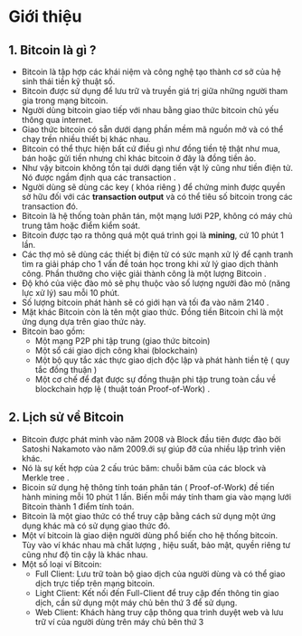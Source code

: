# Giới thiệu

## 1. Bitcoin là gì ?
* Bitcoin là tập hợp các khái niệm và công nghệ tạo thành cơ sở của hệ sinh thái tiền kỹ thuật số.
* Bitcoin được sử dụng để lưu trữ và truyền giá trị giữa những người tham gia trong mạng bitcoin.
* Người dùng bitcoin giao tiếp với nhau bằng giao thức bitcoin chủ yếu thông qua internet.
* Giao thức bitcoin có sẵn dưới dạng phần mềm mã nguồn mở và có thể chạy trền nhiều thiết bị khác nhau.
* Bitcoin có thể thực hiện bất cứ điều gì như đồng tiền tệ thật như mua, bán hoặc gửi tiền nhưng chỉ khác bitcoin ở đây là đồng tiền ảo.
* Như vậy bitcoin không tồn tại dưới dạng tiền vật lý cũng như tiền điện tử. Nó được ngầm định qua các transaction .
* Người dùng sẽ dùng các key ( khóa riêng ) để chứng minh được quyền sở hữu đối với các **transaction output** và có thể tiêu số bitcoin trong các transaction đó.
* Bitcoin là hệ thống toàn phân tán, một mạng lưới P2P, không có máy chủ trung tâm hoặc điểm kiểm soát.
* Bitcoin được tạo ra thông quá một quá trình gọi là **mining**, cứ 10 phút 1 lần.
* Các thợ mỏ sẽ dùng các thiết bị điện tử có sức mạnh xử lý để cạnh tranh tìm ra giải pháp cho 1 vấn đề toán học  trong khi xử lý giao dịch thành công. Phần thưởng cho việc giải thành công là một lượng Bitcoin .
* Độ khó của việc đào mỏ sẽ phụ thuộc vào số lượng người đào mỏ (năng lực xử lý) sau mỗi 10 phút.
* Số lượng bitcoin phát hành sẽ có giới hạn và tối đa vào năm 2140 .
* Mặt khác Bitcoin còn là tên một giao thức. Đồng tiền Bitcoin chỉ là một ứng dụng dựa trên giao thức này.
* Bitcoin bao gồm: 
 	- Một mạng P2P phi tập trung (giao thức bitcoin)
 	- Một sổ cái giao dịch công khai (blockchain)
 	- Một bộ quy tắc xác thực giao dịch độc lập và phát hành tiền tệ ( quy tắc đồng thuận )
 	- Một cơ chế để đạt được sự đồng thuận phi tập trung toàn cầu về blockchain hợp lệ ( thuật toán Proof-of-Work) .

## 2. Lịch sử về Bitcoin
* Bitcoin được phát minh vào năm 2008 và Block đầu tiên được đào bởi Satoshi Nakamoto vào năm 2009.ới sự giúp đỡ của nhiều lập trình viên khác.
* Nó là sự kết hợp của 2 cấu trúc băm: chuỗi băm của các block và Merkle tree .
* Bicoin sử dụng hệ thông tính toán phân tán ( Proof-of-Work) đề tiến hành mining mỗi 10 phút 1 lần. Biến mỗi máy tính tham gia vào mạng lưới Bitcoin thành 1 điểm tính toán.
* Bitcoin là một giao thức có thể truy cập bằng cách sử dụng một ứng dụng khác mà có sử dụng giao thức đó. 
* Một ví bitcoin là giao diện người dùng phổ biến cho hệ thống bitcoin. Tùy vào  ví khác nhau mà chất lượng , hiệu suất, bảo mật, quyền riêng tư cũng như độ tin cậy là khác nhau.
* Một số loại ví Bitcoin: 
	- Full Client: Lưu trữ toàn bộ giao dịch của người dùng và có thể giao dịch trực tiếp trên mạng bitcoin.
	- Light Client: Kết nối đến Full-Client để truy cập đến thông tin giao dịch, cần sử dụng một máy chủ bên thứ 3 để sử dụng.
	- Web Client: Khách hàng truy cập thông qua trình duyệt web và lưu trữ ví của người dùng trên máy chủ bên thứ 3